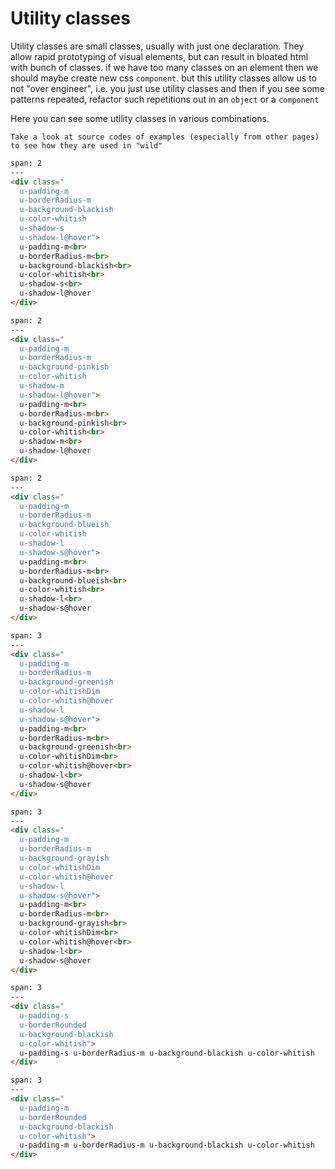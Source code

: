 # Utility classes

Utility classes are small classes, usually with just one declaration. They allow rapid prototyping of visual elements, but can result in bloated html with bunch of classes. if we have too many classes on an element then we should maybe create new css `component`. but this utility classes allow us to not "over engineer", i.e. you just use utility classes and then if you see some patterns repeated, refactor such repetitions out in an `object` or a `component`

Here you can see some utility classes in various combinations.

```hint|neutral
Take a look at source codes of examples (especially from other pages) to see how they are used in "wild"
```

```html
span: 2
---
<div class="
  u-padding-m
  u-borderRadius-m
  u-background-blackish
  u-color-whitish
  u-shadow-s
  u-shadow-l@hover">
  u-padding-m<br>
  u-borderRadius-m<br>
  u-background-blackish<br>
  u-color-whitish<br>
  u-shadow-s<br>
  u-shadow-l@hover
</div>
```

```html
span: 2
---
<div class="
  u-padding-m
  u-borderRadius-m
  u-background-pinkish
  u-color-whitish
  u-shadow-m
  u-shadow-l@hover">
  u-padding-m<br>
  u-borderRadius-m<br>
  u-background-pinkish<br>
  u-color-whitish<br>
  u-shadow-m<br>
  u-shadow-l@hover
</div>
```

```html
span: 2
---
<div class="
  u-padding-m
  u-borderRadius-m
  u-background-blueish
  u-color-whitish
  u-shadow-l
  u-shadow-s@hover">
  u-padding-m<br>
  u-borderRadius-m<br>
  u-background-blueish<br>
  u-color-whitish<br>
  u-shadow-l<br>
  u-shadow-s@hover
</div>
```

```html
span: 3
---
<div class="
  u-padding-m
  u-borderRadius-m
  u-background-greenish
  u-color-whitishDim
  u-color-whitish@hover
  u-shadow-l
  u-shadow-s@hover">
  u-padding-m<br>
  u-borderRadius-m<br>
  u-background-greenish<br>
  u-color-whitishDim<br>
  u-color-whitish@hover<br>
  u-shadow-l<br>
  u-shadow-s@hover
</div>
```

```html
span: 3
---
<div class="
  u-padding-m
  u-borderRadius-m
  u-background-grayish
  u-color-whitishDim
  u-color-whitish@hover
  u-shadow-l
  u-shadow-s@hover">
  u-padding-m<br>
  u-borderRadius-m<br>
  u-background-grayish<br>
  u-color-whitishDim<br>
  u-color-whitish@hover<br>
  u-shadow-l<br>
  u-shadow-s@hover
</div>
```


```html
span: 3
---
<div class="
  u-padding-s
  u-borderRounded
  u-background-blackish
  u-color-whitish">
  u-padding-s u-borderRadius-m u-background-blackish u-color-whitish
</div>
```

```html
span: 3
---
<div class="
  u-padding-m
  u-borderRounded
  u-background-blackish
  u-color-whitish">
  u-padding-m u-borderRadius-m u-background-blackish u-color-whitish
</div>
```
